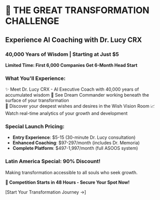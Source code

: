 # 🌟 THE GREAT TRANSFORMATION CHALLENGE

## Experience AI Coaching with Dr. Lucy CRX
### 40,000 Years of Wisdom | Starting at Just $5

**Limited Time: First 6,000 Companies Get 6-Month Head Start**

### What You'll Experience:
✨ Meet Dr. Lucy CRX - AI Executive Coach with 40,000 years of accumulated wisdom
🧠 See Dream Commander working beneath the surface of your transformation  
🎯 Discover your deepest wishes and desires in the Wish Vision Room
📈 Watch real-time analytics of your growth and development

### Special Launch Pricing:
- **Entry Experience**: $5-15 (30-minute Dr. Lucy consultation)
- **Enhanced Coaching**: $97-297/month (includes Dr. Memoria)
- **Complete Platform**: $497-1,997/month (full ASOOS system)

### Latin America Special: 90% Discount!
Making transformation accessible to all souls who seek growth.

**🚀 Competition Starts in 48 Hours - Secure Your Spot Now!**

[Start Your Transformation Journey →]
